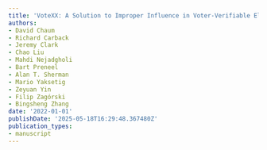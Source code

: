 ```yaml
---
title: 'VoteXX: A Solution to Improper Influence in Voter-Verifiable Elections'
authors:
- David Chaum
- Richard Carback
- Jeremy Clark
- Chao Liu
- Mahdi Nejadgholi
- Bart Preneel
- Alan T. Sherman
- Mario Yaksetig
- Zeyuan Yin
- Filip Zagórski
- Bingsheng Zhang
date: '2022-01-01'
publishDate: '2025-05-18T16:29:48.367480Z'
publication_types:
- manuscript
---
```

